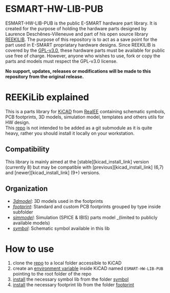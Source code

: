 # ESMART-HW-LIB-PUB
ESMART-HW-LIB-PUB is the public E-SMART hardware part library. It is created for the purpose of holding the hardware parts designed by Laurence Deschênes-Villeneuve and part of his open source library [REEKILIB](https://gitlab.com/real-ee/lib/reekilib). The purpose of this repository is to act as a save point for the part used in E-SMART propriatary hardware designs. Since REEKILIB is covered by the [GPL-v3.0][license_GPL], these hardware parts must be available for public use free of charge. However, anyone who wishes to use, fork or copy the parts and models must respect the GPL-v3.0 license.

**No support, updates, releases or modifications will be made to this repository from the original release.**

# REEKiLib explained

This is a parts library for [KiCAD][kicad_link] from [RealEE][realee_link] containing schematic symbols, PCB footprints, 3D models, simulation model, templates and others utils for HW design.  
This [repo][reekilib_link] is not intended to be added as a git submodule as it is quite heavy, rather you should install it locally on your workstation.

## Compatibility

This library is mainly aimed at the [stable][kicad_install_link] version (currently 8) but may be compatible with [previous][kicad_install_link] (6,7) and [newer][kicad_install_link] (9+) versions.

## Organization

- _[3dmodel][3dmodel_folder]_: 3D models used in the footprints
- _[footprint][footprint_folder]_: Standard and custom PCB footprints grouped by type inside subfolder
- _[simmodel][simmodel_folder]_: Simulation (SPICE & IBIS) parts model _(limited to publicly available models)
- _[symbol][symbol_folder]_: Schematic symbol available in this lib

# How to use

1. clone the [repo][reekilib_link] to a local folder accessible to KiCAD
2. create an [environment variable][kicad_doc_path_link] inside KiCAD named `ESMART-HW-LIB-PUB` pointing to the root folder of the repo
3. [install][kicad_doc_libinstall_link] the necessary symbol lib from the folder [symbol][symbol_folder]
4. [install][kicad_doc_libinstall_link] the necessary footprint lib from the folder [footprint][footprint_folder]


<!-- links -->

[realee_link]: https://www.realee.tech/
[reekilib_link]: https://gitlab.com/real-ee/public/reekilib
[kicad_link]: https://www.kicad.org/
[freecad_link]: https://www.freecadweb.org/
[repo_link]: https://github.com/Esmartdriver/esmart-hw-lib-pub

<!-- doc links -->

[kicad_doc_link]: https://docs.kicad.org/8.0/en/
[kicad_doc_path_link]: https://docs.kicad.org/8.0/en/kicad/kicad.html#paths_configuration
[kicad_doc_libinstall_link]: https://docs.kicad.org/8.0/en/kicad/kicad.html#libraries-configuration
[kibot_doc_link]: https://kibot.readthedocs.io/en/master/

<!-- files -->

[license_GPL]: ./GPL-license-copy

<!-- folder -->

[doc_folder]: doc/
[footprint_folder]: footprint/
[3dmodel_folder]: 3dmodel/
[simmodel_folder]: simmodel/
[symbol_folder]: symbol/